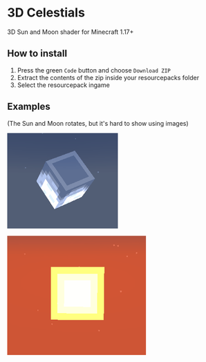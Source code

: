 # 3D Celestials

3D Sun and Moon shader for Minecraft 1.17+

## How to install

 1. Press the green `Code` button and choose `Download ZIP`
 2. Extract the contents of the zip inside your resourcepacks folder
 3. Select the resourcepack ingame
 
## Examples

(The Sun and Moon rotates, but it's hard to show using images)

![moon](images/moon.gif)

![sun](images/sun.gif)